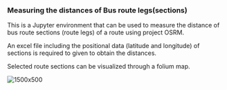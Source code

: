 ### Measuring the distances of Bus route legs(sections)

This is a Jupyter environment that can be used to measure the distance of bus route sections (route legs) of a route using project OSRM.

An excel file including the positional data (latitude and longitude) of sections is required to given to obtain the distances. 

Selected route sections can be visualized through a folium map. 


![1500x500](https://user-images.githubusercontent.com/89911053/165277209-c8c09793-756e-468d-bf92-68f0f0ac17ca.jpg)
